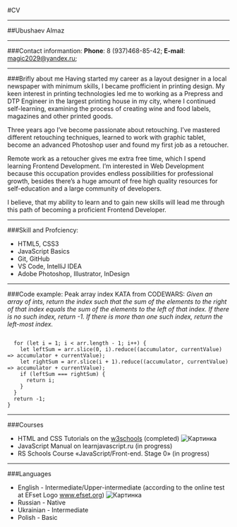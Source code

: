 #CV
***
##Ubushaev Almaz
***
###Contact informantion:
**Phone**: 8 (937)468-85-42;
**E-mail**: magic2029@yandex.ru;
***
###Brifly about me
Having started my career as a layout designer in a local newspaper with minimum skills, I became profficient in printing design.
My keen interest in printing technologies led me to working as a Prepress and DTP Engineer in the largest printing house in my city,
where I continued self-learning, examining the process of creating wine and food labels, magazines and other printed goods.

Three years ago I’ve become passionate about retouching. I’ve mastered different retouching techniques,
learned to work with graphic tablet, become an advanced Photoshop user and found my first job as a retoucher.

Remote work as a retoucher gives me extra free time, which I spend learning Frontend Development.
I’m interested in Web Development because this occupation provides endless possibilities for professional growth,
besides there’s a huge amount of free high quality resources for self-education and a large community of developers.

I believe, that my ability to learn and to gain new skills will lead me through this path of becoming a proficient Frontend Developer.
***
###Skill and Profciency:
* HTML5, CSS3
* JavaScript Basics
* Git, GitHub
* VS Code, IntelliJ IDEA
* Adobe Photoshop, Illustrator, InDesign
***
###Code example:
Peak array index KATA from CODEWARS: *Given an array of ints, return the index such that the sum of the elements to the right of that index equals the sum of the elements to the left of that index. If there is no such index, return -1. If there is more than one such index, return the left-most index.*
```function peak(arr) {

  for (let i = 1; i < arr.length - 1; i++) {
    let leftSum = arr.slice(0, i).reduce((accumulator, currentValue) => accumulator + currentValue);
    let rightSum = arr.slice(i + 1).reduce((accumulator, currentValue) => accumulator + currentValue);
    if (leftSum === rightSum) {
      return i;
    }
  }
  return -1;
}
```
***
###Courses
* HTML and CSS Tutorials on the [w3schools](https://www.w3schools.com) (completed)
![Картинка](https://annavoloshina.github.io/rsschool-cv/images/w3schools-score.jpg "Подпись")
* JavaScript Manual on learnjavascript.ru (in progress)
* RS Schools Course «JavaScript/Front-end. Stage 0» (in progress)
***
###Languages
* English - Intermediate/Upper-intermediate (according to the online test at EFset Logo www.efset.org)
![Картинка](https://annavoloshina.github.io/rsschool-cv/images/efset-english-level.jpg)
* Russian - Native
* Ukrainian - Intermediate
* Polish - Basic